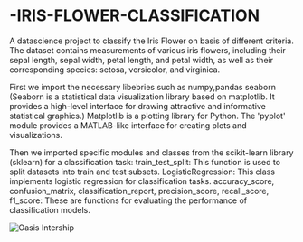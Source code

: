 # -IRIS-FLOWER-CLASSIFICATION
A datascience project to classify the Iris Flower on basis of different criteria. The dataset contains measurements of various iris flowers, including their sepal length, sepal width, petal length, and petal width, as well as their corresponding species: setosa, versicolor, and virginica.


First we import the necessary libebries such as numpy,pandas 
seaborn (Seaborn is a statistical data visualization library based on matplotlib. It provides a high-level interface for drawing attractive and informative statistical graphics.) 
Matplotlib is a plotting library for Python. The 'pyplot' module provides a MATLAB-like interface for creating plots and visualizations.

Then we imported specific modules and classes from the scikit-learn library (sklearn) for a classification task:
train_test_split: This function is used to split datasets into train and test subsets.
LogisticRegression: This class implements logistic regression for classification tasks.
accuracy_score, confusion_matrix, classification_report, precision_score, recall_score, f1_score: These are functions for evaluating the performance of classification models.

![Oasis Intership](https://github.com/shubham-dethe/-IRIS-FLOWER-CLASSIFICATION/assets/131885305/6832ed84-71c5-4448-b560-185951a595d1)

